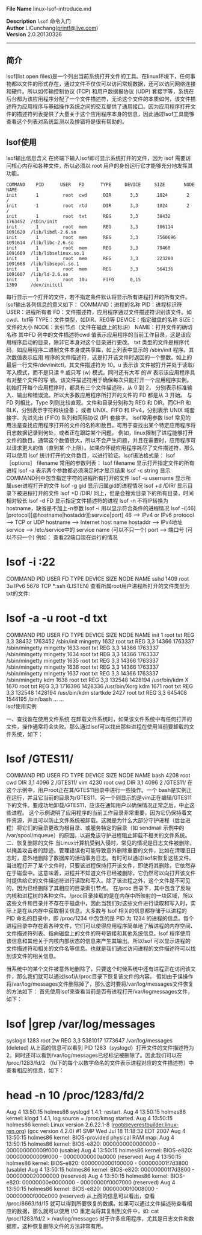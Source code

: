 **File Name** linux-lsof-introduce.md  

**Description** `lsof` 命令入门    
**Author** LiCunchang(printf@live.com)  
**Version** 2.0.20130326  

------

## 简介

lsof(list open files)是一个列出当前系统打开文件的工具。在linux环境下，任何事物都以文件的形式存在，通过文件不仅仅可以访问常规数据，还可以访问网络连接和硬件。所以如传输控制协议 (TCP) 和用户数据报协议 (UDP) 套接字等，系统在后台都为该应用程序分配了一个文件描述符，无论这个文件的本质如何，该文件描述符为应用程序与基础操作系统之间的交互提供了通用接口。因为应用程序打开文件的描述符列表提供了大量关于这个应用程序本身的信息，因此通过lsof工具能够查看这个列表对系统监测以及排错将是很有帮助的。 

## lsof使用
 
lsof输出信息含义
在终端下输入lsof即可显示系统打开的文件，因为 lsof 需要访问核心内存和各种文件，所以必须以 root 用户的身份运行它才能够充分地发挥其功能。 
    
    COMMAND    PID      USER   FD      TYPE     DEVICE     SIZE       NODE      NAME
    init       1         root  cwd      DIR       3,3       1024       2         /
    init       1         root  rtd      DIR       3,3       1024       2         /
    init       1         root  txt      REG       3,3       38432      1763452  /sbin/init
    init       1         root  mem      REG       3,3       106114     1091620  /lib/libdl-2.6.so
    init       1         root  mem      REG       3,3       7560696    1091614  /lib/libc-2.6.so
    init       1         root  mem      REG       3,3       79460      1091669  /lib/libselinux.so.1
    init       1         root  mem      REG       3,3       223280     1091668  /lib/libsepol.so.1
    init       1         root  mem      REG       3,3       564136     1091607  /lib/ld-2.6.so
    init       1         root  10u      FIFO      0,15                  1309     /dev/initctl
    
每行显示一个打开的文件，若不指定条件默认将显示所有进程打开的所有文件。lsof输出各列信息的意义如下： 
COMMAND：进程的名称
PID：进程标识符
USER：进程所有者
FD：文件描述符，应用程序通过文件描述符识别该文件。如cwd、txt等
TYPE：文件类型，如DIR、REG等
DEVICE：指定磁盘的名称
SIZE：文件的大小
NODE：索引节点（文件在磁盘上的标识）
NAME：打开文件的确切名称
其中FD 列中的文件描述符cwd 值表示应用程序的当前工作目录，这是该应用程序启动的目录，除非它本身对这个目录进行更改。
txt 类型的文件是程序代码，如应用程序二进制文件本身或共享库，如上列表中显示的 /sbin/init 程序。其次数值表示应用
程序的文件描述符，这是打开该文件时返回的一个整数。如上的最后一行文件/dev/initctl，其文件描述符为 10。u 表示该
文件被打开并处于读取/写入模式，而不是只读 ® 或只写 (w) 模式。同时还有大写 的W 表示该应用程序具有对整个文件的写
锁。该文件描述符用于确保每次只能打开一个应用程序实例。初始打开每个应用程序时，都具有三个文件描述符，从 0 到 2，
分别表示标准输入、输出和错误流。所以大多数应用程序所打开的文件的 FD 都是从 3 开始。 
与 FD 列相比，Type 列则比较直观。文件和目录分别称为 REG 和 DIR。而CHR 和 BLK，分别表示字符和块设备；
或者 UNIX、FIFO 和 IPv4，分别表示 UNIX 域套接字、先进先出 (FIFO) 队列和网际协议 (IP) 套接字。 
lsof常用参数
lsof 常见的用法是查找应用程序打开的文件的名称和数目。可用于查找出某个特定应用程序将日志数据记录到何处，或者正在跟踪某个问题。
例如，linux限制了进程能够打开文件的数目。通常这个数值很大，所以不会产生问题，并且在需要时，应用程序可以请求更大的值（直到某
个上限）。如果你怀疑应用程序耗尽了文件描述符，那么可以使用 lsof 统计打开的文件数目，以进行验证。lsof语法格式是： 
lsof ［options］ filename
常用的参数列表： 
lsof  filename 显示打开指定文件的所有进程
lsof -a 表示两个参数都必须满足时才显示结果
lsof -c string   显示COMMAND列中包含指定字符的进程所有打开的文件
lsof -u username  显示所属user进程打开的文件
lsof -g gid 显示归属gid的进程情况
lsof +d /DIR/ 显示目录下被进程打开的文件
lsof +D /DIR/ 同上，但是会搜索目录下的所有目录，时间相对较长
lsof -d FD 显示指定文件描述符的进程
lsof -n 不将IP转换为hostname，缺省是不加上-n参数
lsof -i 用以显示符合条件的进程情况
lsof -i[46] [protocol][@hostname|hostaddr][:service|port]
            46 --> IPv4 or IPv6
            protocol --> TCP or UDP
            hostname --> Internet host name
            hostaddr --> IPv4地址
            service --> /etc/service中的 service name (可以不只一个)
            port --> 端口号 (可以不只一个)
例如： 查看22端口现在运行的情况 
# lsof -i :22
COMMAND  PID USER   FD   TYPE DEVICE SIZE NODE NAME
sshd    1409 root    3u  IPv6   5678       TCP *:ssh (LISTEN)
查看所属root用户进程所打开的文件类型为txt的文件: 
# lsof -a -u root -d txt
COMMAND    PID USER  FD      TYPE DEVICE    SIZE    NODE NAME
init       1    root txt       REG    3,3   38432 1763452 /sbin/init
mingetty  1632 root txt       REG    3,3   14366 1763337 /sbin/mingetty
mingetty  1633 root txt       REG    3,3   14366 1763337 /sbin/mingetty
mingetty  1634 root txt       REG    3,3   14366 1763337 /sbin/mingetty
mingetty  1635 root txt       REG    3,3   14366 1763337 /sbin/mingetty
mingetty  1636 root txt       REG    3,3   14366 1763337 /sbin/mingetty
mingetty  1637 root txt       REG    3,3   14366 1763337 /sbin/mingetty
kdm        1638 root txt       REG    3,3  132548 1428194 /usr/bin/kdm
X          1670 root txt       REG    3,3 1716396 1428336 /usr/bin/Xorg
kdm        1671 root txt       REG    3,3  132548 1428194 /usr/bin/kdm
startkde  2427 root txt       REG    3,3  645408 1544195 /bin/bash
... ...  
lsof使用实例
 
一、查找谁在使用文件系统
在卸载文件系统时，如果该文件系统中有任何打开的文件，操作通常将会失败。那么通过lsof可以找出那些进程在使用当前要卸载的文件系统，如下： 
# lsof  /GTES11/
COMMAND  PID USER   FD   TYPE DEVICE SIZE NODE NAME
bash    4208 root  cwd    DIR    3,1 4096    2 /GTES11/
vim     4230 root  cwd    DIR    3,1 4096    2 /GTES11/
在这个示例中，用户root正在其/GTES11目录中进行一些操作。一个 bash是实例正在运行，并且它当前的目录为/GTES11，另一个则显示的是vim正在编辑/GTES11下的文件。要成功地卸载/GTES11，应该在通知用户以确保情况正常之后，中止这些进程。 这个示例说明了应用程序的当前工作目录非常重要，因为它仍保持着文件资源，并且可以防止文件系统被卸载。这就是为什么大部分守护进程（后台进程）将它们的目录更改为根目录、或服务特定的目录（如 sendmail 示例中的 /var/spool/mqueue）的原因，以避免该守护进程阻止卸载不相关的文件系统。 
二、恢复删除的文件
当Linux计算机受到入侵时，常见的情况是日志文件被删除，以掩盖攻击者的踪迹。管理错误也可能导致意外删除重要的文件，比如在清理旧日志时，意外地删除了数据库的活动事务日志。有时可以通过lsof来恢复这些文件。 
当进程打开了某个文件时，只要该进程保持打开该文件，即使将其删除，它依然存在于磁盘中。这意味着，进程并不知道文件已经被删除，它仍然可以向打开该文件时提供给它的文件描述符进行读取和写入。除了该进程之外，这个文件是不可见的，因为已经删除了其相应的目录索引节点。 
在/proc 目录下，其中包含了反映内核和进程树的各种文件。/proc目录挂载的是在内存中所映射的一块区域，所以这些文件和目录并不存在于磁盘中，因此当我们对这些文件进行读取和写入时，实际上是在从内存中获取相关信息。大多数与 lsof 相关的信息都存储于以进程的 PID 命名的目录中，即 /proc/1234 中包含的是 PID 为 1234 的进程的信息。每个进程目录中存在着各种文件，它们可以使得应用程序简单地了解进程的内存空间、文件描述符列表、指向磁盘上的文件的符号链接和其他系统信息。lsof 程序使用该信息和其他关于内核内部状态的信息来产生其输出。所以lsof 可以显示进程的文件描述符和相关的文件名等信息。也就是我们通过访问进程的文件描述符可以找到该文件的相关信息。 
  
当系统中的某个文件被意外地删除了，只要这个时候系统中还有进程正在访问该文件，那么我们就可以通过lsof从/proc目录下恢复该文件的内容。 假如由于误操作将/var/log/messages文件删除掉了，那么这时要将/var/log/messages文件恢复的方法如下： 
首先使用lsof来查看当前是否有进程打开/var/logmessages文件，如下： 
# lsof |grep /var/log/messages
syslogd   1283      root    2w      REG        3,3  5381017    1773647 /var/log/messages (deleted)
从上面的信息可以看到 PID 1283（syslogd）打开文件的文件描述符为 2。同时还可以看到/var/log/messages已经标记被删除了。因此我们可以在 /proc/1283/fd/2 （fd下的每个以数字命名的文件表示进程对应的文件描述符）中查看相应的信息，如下： 
# head -n 10 /proc/1283/fd/2
Aug  4 13:50:15 holmes86 syslogd 1.4.1: restart.
Aug  4 13:50:15 holmes86 kernel: klogd 1.4.1, log source = /proc/kmsg started.
Aug  4 13:50:15 holmes86 kernel: Linux version 2.6.22.1-8 (root@everestbuilder.linux-ren.org) (gcc version 4.2.0) #1 SMP Wed Jul 18 11:18:32 EDT 2007
Aug  4 13:50:15 holmes86 kernel: BIOS-provided physical RAM map:
Aug  4 13:50:15 holmes86 kernel:  BIOS-e820: 0000000000000000 - 000000000009f000 (usable)
Aug  4 13:50:15 holmes86 kernel:  BIOS-e820: 000000000009f000 - 00000000000a0000 (reserved)
Aug  4 13:50:15 holmes86 kernel:  BIOS-e820: 0000000000100000 - 000000001f7d3800 (usable)
Aug  4 13:50:15 holmes86 kernel:  BIOS-e820: 000000001f7d3800 - 0000000020000000 (reserved)
Aug  4 13:50:15 holmes86 kernel:  BIOS-e820: 00000000e0000000 - 00000000f0007000 (reserved)
Aug  4 13:50:15 holmes86 kernel:  BIOS-e820: 00000000f0008000 - 00000000f000c000 (reserved)
从上面的信息可以看出，查看 /proc/8663/fd/15 就可以得到所要恢复的数据。如果可以通过文件描述符查看相应的数据，那么就可以使用 I/O 重定向将其复制到文件中，如: 
cat /proc/1283/fd/2 > /var/log/messages 
对于许多应用程序，尤其是日志文件和数据库，这种恢复删除文件的方法非常有用。 